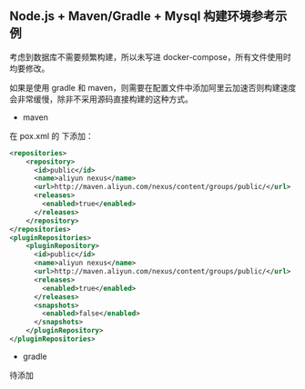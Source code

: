 ## Node.js + Maven/Gradle + Mysql 构建环境参考示例

考虑到数据库不需要频繁构建，所以未写进 docker-compose，所有文件使用时均要修改。

如果是使用 gradle 和 maven，则需要在配置文件中添加阿里云加速否则构建速度会非常缓慢，除非不采用源码直接构建的这种方式。

- maven

在 pox.xml 的 <project> 下添加：

```xml
<repositories>
    <repository>
      <id>public</id>
      <name>aliyun nexus</name>
      <url>http://maven.aliyun.com/nexus/content/groups/public/</url>
      <releases>
        <enabled>true</enabled>
      </releases>
    </repository>
</repositories>
<pluginRepositories>
    <pluginRepository>
      <id>public</id>
      <name>aliyun nexus</name>
      <url>http://maven.aliyun.com/nexus/content/groups/public/</url>
      <releases>
        <enabled>true</enabled>
      </releases>
      <snapshots>
        <enabled>false</enabled>
      </snapshots>
    </pluginRepository>
</pluginRepositories>
```

- gradle

待添加